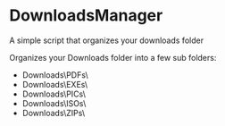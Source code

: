 # DownloadsManager
A simple script that organizes your downloads folder

Organizes your Downloads folder into a few sub folders:

- Downloads\PDFs\
- Downloads\EXEs\
- Downloads\PICs\
- Downloads\ISOs\
- Downloads\ZIPs\
